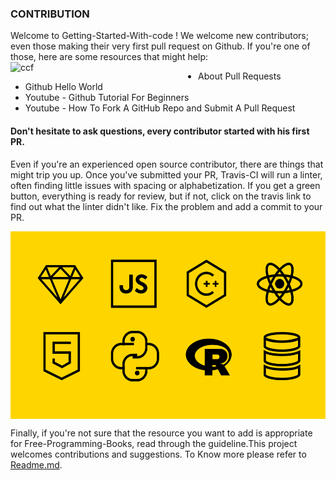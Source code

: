 ### CONTRIBUTION


Welcome to Getting-Started-With-code ! We welcome new contributors; even those making their very first pull request on Github. If you're one of those, here are some resources that might help:
<img alt="ccf" align="left" src="https://microsoft.github.io/CCF/master/_images/ccf.svg" width="300">

  - About Pull Requests
  - Github Hello World
  - Youtube - Github Tutorial For Beginners
  - Youtube - How To Fork A GitHub Repo and Submit A Pull Request
  
#### Don't hesitate to ask questions, every contributor started with his first PR.

Even if you're an experienced open source contributor, there are things that might trip you up. Once you've submitted your PR, Travis-CI will run a linter, often finding little issues with spacing or alphabetization. If you get a green button, everything is ready for review, but if not, click on the travis link to find out what the linter didn't like. Fix the problem and add a commit to your PR.

<img alt="languages" align="center" src="https://github.com/CH-ND-N/Getting-Started-With-Code/blob/main/Resources/Pictures/languages.png" height="300" width ="1000">

Finally, if you're not sure that the resource you want to add is appropriate for Free-Programming-Books, read through the guideline.This project welcomes contributions and suggestions.
To Know more please refer to [Readme.md](https://github.com/CH-ND-N/Getting-Started-With-Code/blob/main/README.md).
